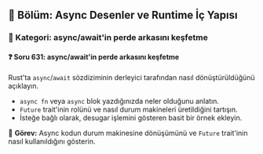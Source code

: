## 📘 Bölüm: Async Desenler ve Runtime İç Yapısı  
### 🔹 Kategori: async/await'in perde arkasını keşfetme  
#### ❓ Soru 631: async/await'in perde arkasını keşfetme

Rust'ta `async`/`await` sözdiziminin derleyici tarafından nasıl dönüştürüldüğünü açıklayın.

- `async fn` veya `async` blok yazdığınızda neler olduğunu anlatın.
- `Future` trait'inin rolünü ve nasıl durum makineleri üretildiğini tartışın.
- İsteğe bağlı olarak, desugar işlemini gösteren basit bir örnek ekleyin.

🔧 **Görev:** Async kodun durum makinesine dönüşümünü ve `Future` trait'inin nasıl kullanıldığını gösterin.
